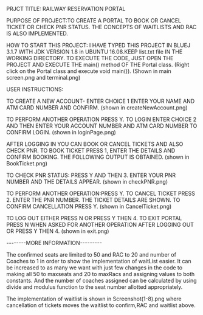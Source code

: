PRJCT TITLE: RAILWAY RESERVATION PORTAL

PURPOSE OF PROJECT:TO CREATE A PORTAL TO BOOK OR CANCEL TICKET OR CHECK PNR STATUS. THE CONCEPTS OF WAITLISTS AND RAC IS ALSO IMPLEMENTED.

HOW TO START THIS PROJECT: I HAVE TYPED THIS PROJECT IN BLUEJ 3.1.7 WITH JDK VERSION 1.8 in UBUNTU 16.08.KEEP list.txt file IN THE WORKING DIRECTORY. TO EXECUTE THE CODE, JUST OPEN THE PROJECT AND EXECUTE THE main() method OF THE Portal class. (Right click on the Portal class and execute void main()).
(Shown in main screen.png and terminal.png)

USER INSTRUCTIONS:

TO CREATE A NEW ACCOUNT- ENTER CHOICE 1
ENTER YOUR NAME AND ATM CARD NUMBER AND CONFIRM.
(shown in createNewAccount.png)

TO PERFORM ANOTHER OPERATION PRESS Y.
TO LOGIN ENTER CHOICE 2 AND THEN ENTER YOUR ACCOUNT NUMBER AND ATM CARD NUMBER TO CONFIRM LOGIN.
(shown in loginPage.png)

AFTER LOGGING IN YOU CAN BOOK OR CANCEL TICKETS AND ALSO CHECK PNR.
TO BOOK TICKET PRESS 1, ENTER THE DETAILS AND CONFIRM BOOKING. THE FOLLOWING OUTPUT IS OBTAINED.
(shown in BookTicket.png)

TO CHECK PNR STATUS: PRESS Y AND THEN 3.
ENTER YOUR PNR NUMBER AND THE DETAILS APPEAR.
(shown in checkPNR.png)

TO PERFORM ANOTHER OPERATION:PRESS Y.
TO CANCEL TICKET PRESS 2.
ENTER THE PNR NUMBER. THE TICKET DETAILS ARE SHOWN. TO CONFIRM CANCELLATION PRESS Y.
(shown in CancelTicket.png)

TO LOG OUT EITHER PRESS N OR PRESS Y THEN 4.
TO EXIT PORTAL PRESS N WHEN ASKED FOR ANOTHER OPERATION AFTER LOGGING OUT OR PRESS Y THEN 4.
(shown in exit.png)



--------MORE INFORMATION---------

The confirmed seats are limited to 50 and RAC to 20 and number of Coaches to 1 in order to show the implementation of waitList easier. It can be increased to as many we want with just few changes in the code to making all 50 to maxseats and 20 to maxRacs and assigning values to both constants. And the number of coaches assigned can be calculated by using divide and modulus function to the seat number allotted appropriately.

The implementation of waitlist is shown in Screenshot(1-8).png where cancellation of tickets moves the waitlist to confirm,RAC and waitlist above.


